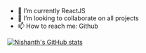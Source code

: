

<!--
### Hi there 👋


**nishanthsenthilvasagam/nishanthsenthilvasagam** is a ✨ _special_ ✨ repository because its `README.md` (this file) appears on your GitHub profile.

Here are some ideas to get you started:

- 🔭 I’m currently working on ...
- 🌱 I’m currently learning ...
- 👯 I’m looking to collaborate on ...
- 🤔 I’m looking for help with ...
- 💬 Ask me about ...
- 📫 How to reach me: ...
- 😄 Pronouns: ...
- ⚡ Fun fact: ...
-->




- 🌱 I’m currently ReactJS
- 👯 I’m looking to collaborate on all projects
- 📫 How to reach me: Github





[![Nishanth's GitHub stats](https://github-readme-stats.vercel.app/api?username=nishanthsenthilvasagam)](https://github.com/anuraghazra/github-readme-stats)



